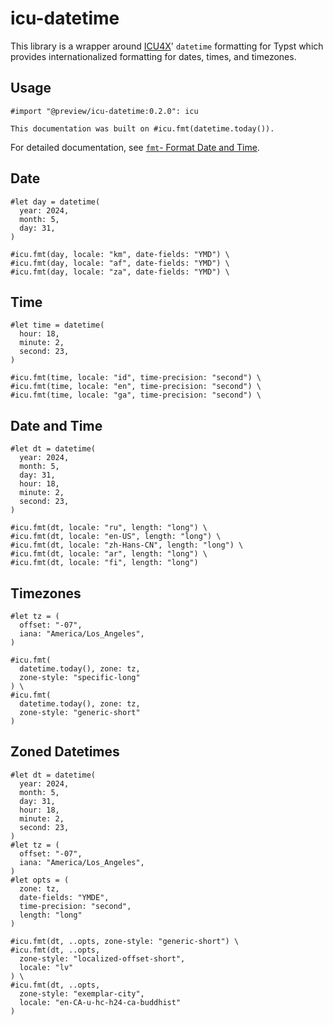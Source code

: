 # icu-datetime

This library is a wrapper around [ICU4X](https://github.com/unicode-org/icu4x)' `datetime` formatting for Typst which provides internationalized formatting for dates, times, and timezones.

## Usage

```typst +preview(vertical fake)
#import "@preview/icu-datetime:0.2.0": icu

This documentation was built on #icu.fmt(datetime.today()).
```

For detailed documentation, see [`fmt`- Format Date and Time](fmt.md).

## Date

```typst +preview
#let day = datetime(
  year: 2024,
  month: 5,
  day: 31,
)

#icu.fmt(day, locale: "km", date-fields: "YMD") \
#icu.fmt(day, locale: "af", date-fields: "YMD") \
#icu.fmt(day, locale: "za", date-fields: "YMD") \
```

## Time

```typst +preview
#let time = datetime(
  hour: 18,
  minute: 2,
  second: 23,
)

#icu.fmt(time, locale: "id", time-precision: "second") \
#icu.fmt(time, locale: "en", time-precision: "second") \
#icu.fmt(time, locale: "ga", time-precision: "second") \
```

## Date and Time

```typst +preview(vertical)
#let dt = datetime(
  year: 2024,
  month: 5,
  day: 31,
  hour: 18,
  minute: 2,
  second: 23,
)

#icu.fmt(dt, locale: "ru", length: "long") \
#icu.fmt(dt, locale: "en-US", length: "long") \
#icu.fmt(dt, locale: "zh-Hans-CN", length: "long") \
#icu.fmt(dt, locale: "ar", length: "long") \
#icu.fmt(dt, locale: "fi", length: "long")
```

## Timezones

```typst +preview
#let tz = (
  offset: "-07",
  iana: "America/Los_Angeles",
)

#icu.fmt(
  datetime.today(), zone: tz,
  zone-style: "specific-long"
) \
#icu.fmt(
  datetime.today(), zone: tz,
  zone-style: "generic-short"
)
```

## Zoned Datetimes

```typst +preview(vertical)
#let dt = datetime(
  year: 2024,
  month: 5,
  day: 31,
  hour: 18,
  minute: 2,
  second: 23,
)
#let tz = (
  offset: "-07",
  iana: "America/Los_Angeles",
)
#let opts = (
  zone: tz,
  date-fields: "YMDE",
  time-precision: "second",
  length: "long"
)

#icu.fmt(dt, ..opts, zone-style: "generic-short") \
#icu.fmt(dt, ..opts,
  zone-style: "localized-offset-short",
  locale: "lv"
) \
#icu.fmt(dt, ..opts,
  zone-style: "exemplar-city",
  locale: "en-CA-u-hc-h24-ca-buddhist"
)
```
